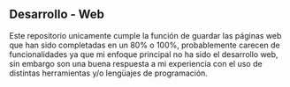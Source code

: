 ## Desarrollo - Web

Este repositorio unicamente cumple la función de guardar las páginas web que han sido completadas en un 80% o 100%, probablemente carecen de funcionalidades ya que mi enfoque principal no ha sido el desarrollo web, sin embargo son una buena respuesta a mi experiencia con el 
uso de distintas herramientas y/o lengüajes de programación.
